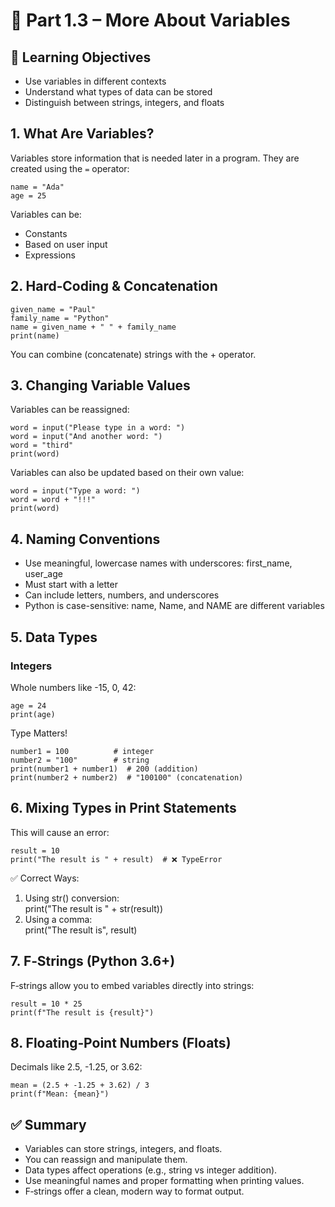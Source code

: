 # 🧠 Part 1.3 – More About Variables

## 🎯 Learning Objectives
- Use variables in different contexts  
- Understand what types of data can be stored  
- Distinguish between strings, integers, and floats  

## 1. What Are Variables?
Variables store information that is needed later in a program.
They are created using the `=` operator:

```
name = "Ada"
age = 25
```
Variables can be:  
- Constants  
- Based on user input  
- Expressions  

## 2. Hard‑Coding & Concatenation
```
given_name = "Paul"
family_name = "Python"
name = given_name + " " + family_name
print(name)
```
You can combine (concatenate) strings with the + operator.

## 3. Changing Variable Values
Variables can be reassigned:
```
word = input("Please type in a word: ")
word = input("And another word: ")
word = "third"
print(word)
```

Variables can also be updated based on their own value:
```
word = input("Type a word: ")
word = word + "!!!"
print(word)
```

## 4. Naming Conventions
- Use meaningful, lowercase names with underscores: first_name, user_age  
- Must start with a letter  
- Can include letters, numbers, and underscores  
- Python is case-sensitive: name, Name, and NAME are different variables  

## 5. Data Types
### Integers  
Whole numbers like -15, 0, 42:
```
age = 24
print(age)
```
Type Matters!
```
number1 = 100          # integer  
number2 = "100"        # string  
print(number1 + number1)  # 200 (addition)  
print(number2 + number2)  # "100100" (concatenation)
```

## 6. Mixing Types in Print Statements
This will cause an error:
```
result = 10
print("The result is " + result)  # ❌ TypeError
```
✅ Correct Ways:  
1. Using str() conversion:  
print("The result is " + str(result))  
2. Using a comma:    
print("The result is", result)

## 7. F‑Strings (Python 3.6+)
F‑strings allow you to embed variables directly into strings:
```
result = 10 * 25
print(f"The result is {result}")
```

## 8. Floating‑Point Numbers (Floats)
Decimals like 2.5, -1.25, or 3.62:
```
mean = (2.5 + -1.25 + 3.62) / 3
print(f"Mean: {mean}")
```

## ✅ Summary
- Variables can store strings, integers, and floats.  
- You can reassign and manipulate them.  
- Data types affect operations (e.g., string vs integer addition).  
- Use meaningful names and proper formatting when printing values.  
- F‑strings offer a clean, modern way to format output.

